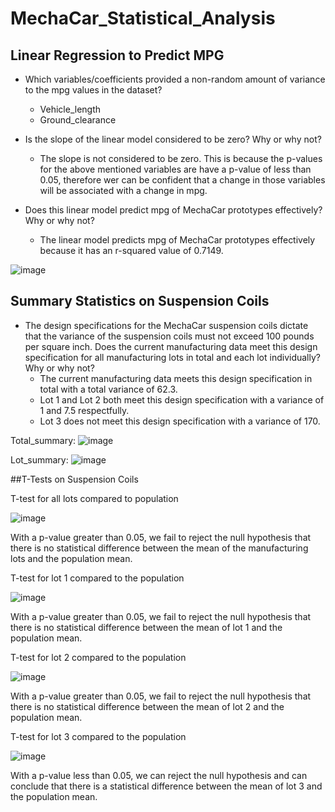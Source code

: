 # MechaCar_Statistical_Analysis

## Linear Regression to Predict MPG

- Which variables/coefficients provided a non-random amount of variance to the mpg values in the dataset?
  - Vehicle_length
  - Ground_clearance
 
- Is the slope of the linear model considered to be zero? Why or why not?
  - The slope is not considered to be zero. This is because the p-values for the above mentioned variables are have a p-value of less than 0.05, therefore wer can be confident that a change in those variables will be associated with a change in mpg.


- Does this linear model predict mpg of MechaCar prototypes effectively? Why or why not?
  - The linear model predicts mpg of MechaCar prototypes effectively because it has an r-squared value of 0.7149.


![image](https://user-images.githubusercontent.com/102273449/184463065-068ca297-768c-423d-a885-42099fc2a940.png)

## Summary Statistics on Suspension Coils

- The design specifications for the MechaCar suspension coils dictate that the variance of the suspension coils must not exceed 100 pounds per square inch. Does the current manufacturing data meet this design specification for all manufacturing lots in total and each lot individually? Why or why not?
  - The current manufacturing data meets this design specification in total with a total variance of 62.3.
  - Lot 1 and Lot 2 both meet this design specification with a variance of 1 and 7.5 respectfully.
  - Lot 3 does not meet this design specification with a variance of 170.

Total_summary:
![image](https://user-images.githubusercontent.com/102273449/184463648-eb89f081-c2ae-40de-9f24-e7625a87fcf1.png)

Lot_summary:
![image](https://user-images.githubusercontent.com/102273449/184463655-6c417553-59dd-4907-84e1-7f4906697cf3.png)

##T-Tests on Suspension Coils

T-test for all lots compared to population

![image](https://user-images.githubusercontent.com/102273449/184464494-11c3b847-c22e-4c53-b533-717a8268b449.png)

With a p-value greater than 0.05, we fail to reject the null hypothesis that there is no statistical difference between the mean of the manufacturing lots and the population mean.

T-test for lot 1 compared to the population

![image](https://user-images.githubusercontent.com/102273449/184464523-5fbc731f-ecfc-4797-b8aa-a9077c662c5b.png)

With a p-value greater than 0.05, we fail to reject the null hypothesis that there is no statistical difference between the mean of lot 1 and the population mean.

T-test for lot 2 compared to the population

![image](https://user-images.githubusercontent.com/102273449/184464544-01ea492b-6b24-4ad5-9368-cf8f2f2e9130.png)

With a p-value greater than 0.05, we fail to reject the null hypothesis that there is no statistical difference between the mean of lot 2 and the population mean.

T-test for lot 3 compared to the population

![image](https://user-images.githubusercontent.com/102273449/184464577-9018fecd-3a1c-4797-a7f2-ce05fb6ac58b.png)

With a p-value less than 0.05, we can reject the null hypothesis and can conclude that there is a statistical difference between the mean of lot 3 and the population mean.
